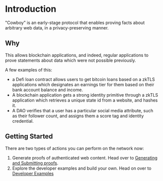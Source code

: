 # Introduction

"Cowboy" is an early-stage protocol that enables proving facts about arbitrary web data, in a privacy-preserving manner.

## Why
This allows blockchain applications, and indeed, regular applications to prove statements about data which were not possible previously.

A few examples of this:

- a Defi loan contract allows users to get bitcoin loans based on a zkTLS applications which designates an earnings tier for them based on their bank account balance and income.
- A blockchain application gets a strong identity primitive through a zkTLS application which retrieves a unique state id from a website, and hashes it.
- A DAO verifies that a user has a particular social media attribute, such as their follower count, and assigns them a score tag and identity credential.

## Getting Started
There are two types of actions you can perform on the network now:
1. Generate proofs of authenticated web content. Head over to [Generating and Submitting proofs](./generating-and-submitting-proofs.md).
2. Explore the developer examples and build your own. Head on over to [Developer Examples](./example-integrations.md)